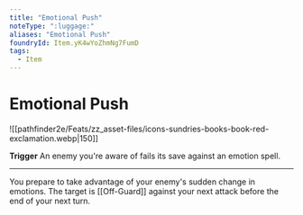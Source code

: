 ```yaml
---
title: "Emotional Push"
noteType: ":luggage:"
aliases: "Emotional Push"
foundryId: Item.yK4wYoZhmNg7FumD
tags:
  - Item
---
```


# Emotional Push
![[pathfinder2e/Feats/zz_asset-files/icons-sundries-books-book-red-exclamation.webp|150]]

**Trigger** An enemy you're aware of fails its save against an emotion spell.

* * *

You prepare to take advantage of your enemy's sudden change in emotions. The target is [[Off-Guard]] against your next attack before the end of your next turn.
